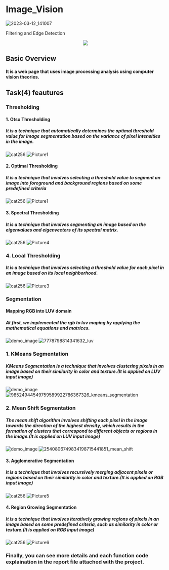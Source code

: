 # Image_Vision
![2023-03-12_141007](https://user-images.githubusercontent.com/87495750/224579042-f4687442-b0c7-45c5-8d43-985b3a851c90.jpg)

Filtering and Edge Detection



<p align="center">
    <img src="https://user-images.githubusercontent.com/87495750/236040797-9c173952-8ff7-4e60-89e9-75eaa9163c89.jpg"> 
    
    

## Basic Overview
#### It is a web page that uses image processing analysis using computer vision theories.


## Task(4) feautures
### Thresholding
#### 1. Otsu Thresholding
##### It is a technique that automatically determines the optimal threshold value for image segmentation based on the variance of pixel intensities in the image.
![cat256](https://user-images.githubusercontent.com/87495750/236043388-54d971c8-dd1c-4ea6-ac3b-37da070f55f2.jpg)
![Picture1](https://user-images.githubusercontent.com/87495750/236044748-a65d27c4-a288-4b88-b5b8-cc1b8c9ae537.png)

#### 2. Optimal Thresholding
##### It is a technique that involves selecting a threshold value to segment an image into foreground and background regions based on some predefined criteria
![cat256](https://user-images.githubusercontent.com/87495750/236043388-54d971c8-dd1c-4ea6-ac3b-37da070f55f2.jpg)
![Picture1](https://user-images.githubusercontent.com/87495750/236044009-1a2029fa-071b-402f-ba5b-ae0c2af3155a.png)
    
    
#### 3. Spectral Thresholding
##### It is a technique that involves segmenting an image based on the eigenvalues and eigenvectors of its spectral matrix.
![cat256](https://user-images.githubusercontent.com/87495750/236043388-54d971c8-dd1c-4ea6-ac3b-37da070f55f2.jpg)
![Picture4](https://user-images.githubusercontent.com/87495750/236045005-90df8969-eaa5-486b-b85d-4cadf782f83b.png)

### 4. Local Thresholding
##### It is a technique that involves selecting a threshold value for each pixel in an image based on its local neighborhood.
![cat256](https://user-images.githubusercontent.com/87495750/236043388-54d971c8-dd1c-4ea6-ac3b-37da070f55f2.jpg)
![Picture3](https://user-images.githubusercontent.com/87495750/236044883-027603c1-2da3-4a87-a5e7-26faadfee928.png)
    
    
    
### Segmentation
#### Mapping RGB into LUV domain
##### At first, we implemented the rgb to luv maping by applying the mathematical equations and matrices.
![demo_image](https://user-images.githubusercontent.com/87495750/236045527-3d120176-23b1-4e92-bcae-7bec03f3627e.jpg)
![7778798814341632_luv](https://user-images.githubusercontent.com/87495750/236045829-b73b1055-736c-4fc9-b7de-09d45574ef33.png)

### 1. KMeans Segmentation
##### KMeans Segmentation is a technique that involves clustering pixels in an image based on their similarity in color and texture.(It is applied on LUV input image)
![demo_image](https://user-images.githubusercontent.com/87495750/236045527-3d120176-23b1-4e92-bcae-7bec03f3627e.jpg)
![98524944549759589922786367326_kmeans_segmentation](https://user-images.githubusercontent.com/87495750/236046925-da79a4d8-8135-4964-9a2b-52f9df1954f2.png)
    

### 2. Mean Shift Segmentation
##### The mean shift algorithm involves shifting each pixel in the image towards the direction of the highest density, which results in the formation of clusters that correspond to different objects or regions in the image.(It is applied on LUV input image)
![demo_image](https://user-images.githubusercontent.com/87495750/236045527-3d120176-23b1-4e92-bcae-7bec03f3627e.jpg)
![2540806749834198715441851_mean_shift](https://user-images.githubusercontent.com/87495750/236046796-f718131a-e863-4ef5-b9fa-b438b595e5eb.png)
    

#### 3. Agglomerative Segmentation
##### It is a technique that involves recursively merging adjacent pixels or regions based on their similarity in color and texture.(It is applied on RGB input image)
![cat256](https://user-images.githubusercontent.com/87495750/236043388-54d971c8-dd1c-4ea6-ac3b-37da070f55f2.jpg)
![Picture5](https://user-images.githubusercontent.com/87495750/236048029-8f0ad0ba-e2d3-4137-942b-bd60af9fa5dd.png)
    
    
#### 4. Region Growing Segmentation
##### It is a technique that involves iteratively growing regions of pixels in an image based on some predefined criteria, such as similarity in color or texture.(It is applied on RGB input image)
![cat256](https://user-images.githubusercontent.com/87495750/236043388-54d971c8-dd1c-4ea6-ac3b-37da070f55f2.jpg)
![Picture6](https://user-images.githubusercontent.com/87495750/236048098-b5bc9115-65ce-485f-a20c-e176c27992b7.png)

### Finally, you can see more details and each function code explaination in the report file attached with the project.



